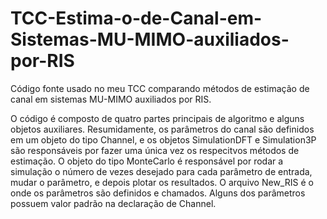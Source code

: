 # TCC-Estima-o-de-Canal-em-Sistemas-MU-MIMO-auxiliados-por-RIS
Código fonte usado no meu TCC comparando métodos de estimação de canal em sistemas MU-MIMO auxiliados por RIS.

O código é composto de quatro partes principais de algoritmo e alguns objetos auxiliares. Resumidamente, os parâmetros do
canal são definidos em um objeto do tipo Channel, e os objetos SimulationDFT e Simulation3P são responsáveis por fazer uma 
única vez os respecitvos métodos de estimação. O objeto do tipo MonteCarlo é responsável por rodar a simulação o número de 
vezes desejado para cada parâmetro de entrada, mudar o parâmetro, e depois plotar os resultados. O arquivo New_RIS é o onde
os parâmetros são definidos e chamados. Alguns dos parâmetros possuem valor padrão na declaração de Channel.
